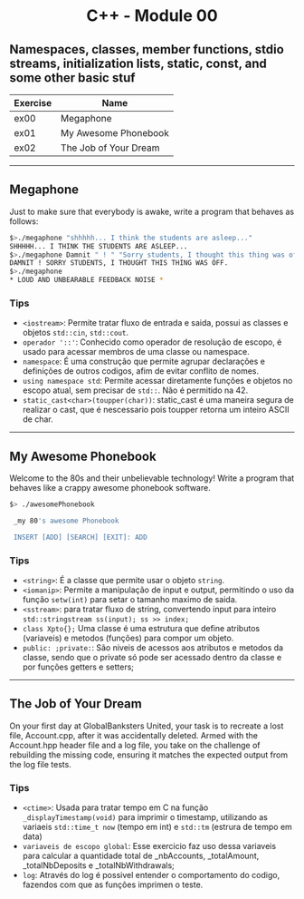 <h1 align="center"> C++ - Module 00 </h1>

<h2> Namespaces, classes, member functions, stdio streams,
initialization lists, static, const, and some other basic
stuf </h2>

Exercise  | Name
-|-
ex00   | Megaphone
ex01   | My Awesome Phonebook
ex02   | The Job of Your Dream

---

## Megaphone

Just to make sure that everybody is awake, write a program that behaves as follows:

```bash
$>./megaphone "shhhhh... I think the students are asleep..."
SHHHHH... I THINK THE STUDENTS ARE ASLEEP...
$>./megaphone Damnit " ! " "Sorry students, I thought this thing was off."
DAMNIT ! SORRY STUDENTS, I THOUGHT THIS THING WAS OFF.
$>./megaphone
* LOUD AND UNBEARABLE FEEDBACK NOISE *
```

### Tips
* `<iostream>`: Permite tratar fluxo de entrada e saida, possui as classes e objetos `std::cin`, `std::cout`.
* `operador '::'`: Conhecido como operador de resolução de escopo, é usado para acessar membros de uma classe ou namespace.
* `namespace`: É uma construção que permite agrupar declarações e definições de outros codigos, afim de evitar conflito de nomes.
* `using namespace std`: Permite acessar diretamente funções e objetos no escopo atual, sem precisar de `std::`. Não é permitido na 42.
* `static_cast<char>(toupper(char))`: static_cast é uma maneira segura de realizar o cast, que é nescessario pois toupper retorna um inteiro ASCII de char.

---

## My Awesome Phonebook
Welcome to the 80s and their unbelievable technology! Write a program that behaves like a crappy awesome phonebook software.

```bash
$> ./awesomePhonebook 

 _my 80's awesome Phonebook

 INSERT [ADD] [SEARCH] [EXIT]: ADD
```

### Tips

* `<string>`: É a classe que permite usar o objeto `string`.
* `<iomanip>`: Permite a manipulação de input e output, permitindo o uso da função `setw(int)` para setar o tamanho maximo de saida.
* `<sstream>`: para tratar fluxo de string, convertendo input para inteiro `std::stringstream ss(input); ss >> index;`
* `class Xpto{};` Uma classe é uma estrutura que define atributos (variaveis) e metodos (funções) para compor um objeto.
* `public: ;private:`: São niveis de acessos aos atributos e metodos da classe, sendo que o private só pode ser acessado dentro da classe e por funções getters e setters;

---

## The Job of Your Dream

On your first day at GlobalBanksters United, your task is to recreate a lost file, Account.cpp, after it was accidentally deleted. Armed with the Account.hpp header file and a log file, you take on the challenge of rebuilding the missing code, ensuring it matches the expected output from the log file tests.

### Tips
* `<ctime>`: Usada para tratar tempo em C na função `_displayTimestamp(void)` para imprimir o timestamp, utilizando as variaeis `std::time_t now` (tempo em int) e `std::tm` (estrura de tempo em data)
* `variaveis de escopo global`: Esse exercicio faz uso dessa variaveis para calcular a quantidade total de _nbAccounts, _totalAmount, _totalNbDeposits e _totalNbWithdrawals;
* `log`: Através do log é possivel entender o comportamento do codigo, fazendos com que as funções imprimen o teste.